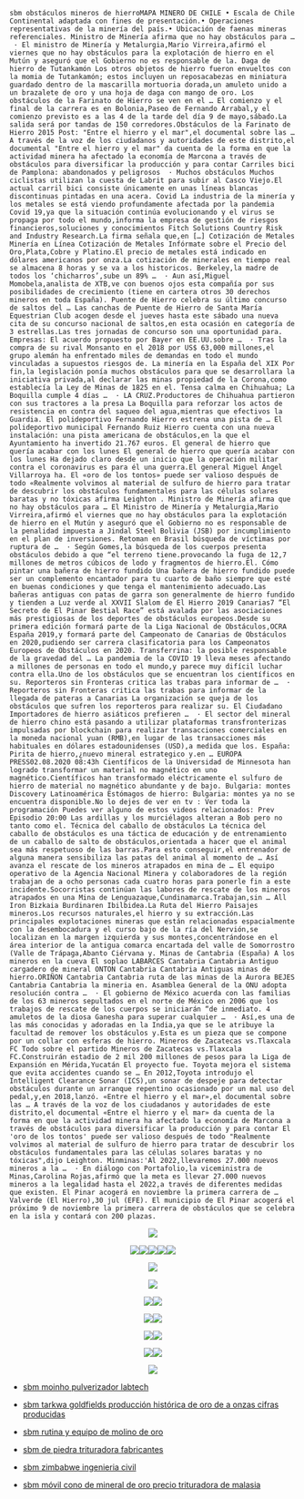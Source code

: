 
```
sbm obstáculos mineros de hierroMAPA MINERO DE CHILE • Escala de Chile Continental adaptada con fines de presentación.• Operaciones representativas de la minería del país.• Ubicación de faenas mineras referenciales. Ministro de Minería afirma que no hay obstáculos para …  · El ministro de Minería y Metalurgia,Mario Virreira,afirmó el viernes que no hay obstáculos para la explotación de hierro en el Mutún y aseguró que el Gobierno no es responsable de la. Daga de hierro de Tutankamón Los otros objetos de hierro fueron envueltos con la momia de Tutankamón; estos incluyen un reposacabezas en miniatura guardado dentro de la mascarilla mortuoria dorada,un amuleto unido a un brazalete de oro y una hoja de daga con mango de oro. Los obstáculos de la Farinato de Hierro se ven en el … El comienzo y el final de la carrera es en Bolonia,Paseo de Fernando Arrabal,y el comienzo previsto es a las 4 de la tarde del día 9 de mayo,sábado.La salida será por tandas de 150 corredores.Obstáculos de la Farinato de Hierro 2015 Post: "Entre el hierro y el mar",el documental sobre las … A través de la voz de los ciudadanos y autoridades de este distrito,el documental "Entre el hierro y el mar" da cuenta de la forma en que la actividad minera ha afectado la economía de Marcona a través de obstáculos para diversificar la producción y para contar Carriles bici de Pamplona: abandonados y peligrosos  · Muchos obstáculos Muchos ciclistas utilizan la cuesta de Labrit para subir al Casco Viejo.El actual carril bici consiste únicamente en unas líneas blancas discontinuas pintadas en una acera. Covid La industria de la minería y los metales se está viendo profundamente afectada por la pandemia Covid 19,ya que la situación continúa evolucionando y el virus se propaga por todo el mundo,informa la empresa de gestión de riesgos financieros,soluciones y conocimientos Fitch Solutions Country Risk and Industry Research.La firma señala que,en […] Cotización de Metales Minería en Línea Cotización de Metales Infórmate sobre el Precio del Oro,Plata,Cobre y Platino.El precio de metales está indicado en dólares americanos por onza.La cotización de minerales en tiempo real se almacena 8 horas y se va a los historicos. Berkeley,la madre de todos los ‘chicharros’,sube un 89% …  · Aun así,Miguel Momobela,analista de XTB,ve con buenos ojos esta compañía por sus posibilidades de crecimiento (tiene en cartera otros 30 derechos mineros en toda España). Puente de Hierro celebra su último concurso de saltos del … Las canchas de Puente de Hierro de Santa María Equestrian Club acogen desde el jueves hasta este sábado una nueva cita de su concurso nacional de saltos,en esta ocasión en categoría de 3 estrellas.Las tres jornadas de concurso son una oportunidad para. Empresas: El acuerdo propuesto por Bayer en EE.UU.sobre …  · Tras la compra de su rival Monsanto en el 2018 por US$ 63,000 millones,el grupo alemán ha enfrentado miles de demandas en todo el mundo vinculadas a supuestos riesgos de. La minería en la España del XIX Por fin,la legislación ponía muchos obstáculos para que se desarrollara la iniciativa privada,al declarar las minas propiedad de la Corona,como establecía la Ley de Minas de 1825 en el. Tensa calma en Chihuahua; La Boquilla cumple 4 días …  · LA CRUZ.Productores de Chihuahua partieron con sus tractores a la presa La Boquilla para reforzar los actos de resistencia en contra del saqueo del agua,mientras que efectivos la Guardia. El polideportivo Fernando Hierro estrena una pista de … El polideportivo municipal Fernando Ruiz Hierro cuenta con una nueva instalación: una pista americana de obstáculos,en la que el Ayuntamiento ha invertido 21.767 euros. El general de hierro que quería acabar con los lunes El general de hierro que quería acabar con los lunes Ha dejado claro desde un inicio que la operación militar contra el coronavirus es para él una guerra.El general Miguel Ángel Villarroya ha. El «oro de los tontos» puede ser valioso después de todo «Realmente volvimos al material de sulfuro de hierro para tratar de descubrir los obstáculos fundamentales para las células solares baratas y no tóxicas afirma Leighton . Ministro de Minería afirma que no hay obstáculos para … El Ministro de Minería y Metalurgia,Mario Virreira,afirmó el viernes que no hay obstáculos para la explotación de hierro en el Mutún y aseguró que el Gobierno no es responsable de la penalidad impuesta a Jindal Steel Bolivia (JSB) por incumplimiento en el plan de inversiones. Retoman en Brasil búsqueda de víctimas por ruptura de …  · Según Gomes,la búsqueda de los cuerpos presenta obstáculos debido a que “el terreno tiene.provocando la fuga de 12,7 millones de metros cúbicos de lodo y fragmentos de hierro.El. Cómo pintar una bañera de hierro fundido Una bañera de hierro fundido puede ser un complemento encantador para tu cuarto de baño siempre que esté en buenas condiciones y que tenga el mantenimiento adecuado.Las bañeras antiguas con patas de garra son generalmente de hierro fundido y tienden a Luz verde al XXVII Slalom de El Hierro 2019 Canarias7 “El Secreto de El Pinar Bestial Race” está avalada por las asociaciones más prestigiosas de los deportes de obstáculos europeos.Desde su primera edición formará parte de la Liga Nacional de Obstáculos,OCRA España 2019,y formará parte del Campeonato de Canarias de Obstáculos en 2020,pudiendo ser carrera clasificatoria para los Campeonatos Europeos de Obstáculos en 2020. Transferrina: la posible responsable de la gravedad del … La pandemia de la COVID 19 lleva meses afectando a millones de personas en todo el mundo,y parece muy difícil luchar contra ella.Uno de los obstáculos que se encuentran los científicos en su. Reporteros sin Fronteras critica las trabas para informar de …  · Reporteros sin Fronteras critica las trabas para informar de la llegada de pateras a Canarias La organización se queja de los obstáculos que sufren los reporteros para realizar su. El Ciudadano Importadores de hierro asiáticos prefieren …  · El sector del mineral de hierro chino está pasando a utilizar plataformas transfronterizas impulsadas por blockchain para realizar transacciones comerciales en la moneda nacional yuan (RMB),en lugar de las transacciones más habituales en dólares estadounidenses (USD),a medida que los. España: Pirita de hierro,¿nuevo mineral estrategico y.en … EUROPA PRESS02.08.2020 08:43h Científicos de la Universidad de Minnesota han logrado transformar un material no magnético en uno magnético.Científicos han transformado eléctricamente el sulfuro de hierro de material no magnético abundante y de bajo. Bulgaria: montes Discovery Latinoamérica Estómagos de hierro: Bulgaria: montes ya no se encuentra disponible.No lo dejes de ver en tv : Ver toda la programación Puedes ver alguno de estos videos relacionados: Prev Episodio 20:00 Las ardillas y los murciélagos alteran a Bob pero no tanto como el. Técnica del caballo de obstáculos La técnica del caballo de obstáculos es una táctica de educación y de entrenamiento de un caballo de salto de obstáculos,orientada a hacer que el animal sea más respetuoso de las barras.Para esto conseguir,el entrenador de alguna manera sensibiliza las patas del animal al momento de … Así avanza el rescate de los mineros atrapados en mina de … El equipo operativo de la Agencia Nacional Minera y colaboradores de la región trabajan de a ocho personas cada cuatro horas para ponerle fin a este incidente.Socorristas continúan las labores de rescate de los mineros atrapados en una Mina de Lenguazaque,Cundinamarca.Trabajan,sin … All Iron Bizkaia Burdinaren Ibilbidea.La Ruta del Hierro Paisajes mineros.Los recursos naturales,el hierro y su extracción.Las principales explotaciones mineras que están relacionadas espacialmente con la desembocadura y el curso bajo de la ría del Nervión,se localizan en la margen izquierda y sus montes,concentrándose en el área interior de la antigua comarca encartada del valle de Somorrostro (Valle de Trápaga,Abanto Ciérvana y. Minas de Cantabria (España) A los mineros en la cueva El soplao LABARCES Cantabria Cantabria Antiguo cargadero de mineral ONTON Cantabria Cantabria Antiguas minas de hierro.ORIÑON Cantabria Cantabria ruta de las minas de la Aurora BEJES Cantabria Cantabria la mineria en. Asamblea General de la ONU adopta resolución contra …  · El gobierno de México acuerda con las familias de los 63 mineros sepultados en el norte de México en 2006 que los trabajos de rescate de los cuerpos se iniciarán “de inmediato. 4 amuletos de la diosa Ganesha para superar cualquier …  · Así,es una de las más conocidas y adoradas en la India,ya que se le atribuye la facultad de remover los obstáculos y.Esta es un pieza que se compone por un collar con esferas de hierro. Mineros de Zacatecas vs.Tlaxcala FC Todo sobre el partido Mineros de Zacatecas vs.Tlaxcala FC.Construirán estadio de 2 mil 200 millones de pesos para la Liga de Expansión en Mérida,Yucatán El proyecto fue. Toyota mejora el sistema que evita accidentes cuando se … En 2012,Toyota introdujo el Intelligent Clearance Sonar (ICS),un sonar de despeje para detectar obstáculos durante un arranque repentino ocasionado por un mal uso del pedal,y,en 2018,lanzó. «Entre el hierro y el mar»,el documental sobre las … A través de la voz de los ciudadanos y autoridades de este distrito,el documental «Entre el hierro y el mar» da cuenta de la forma en que la actividad minera ha afectado la economía de Marcona a través de obstáculos para diversificar la producción y para contar El 'oro de los tontos' puede ser valioso después de todo "Realmente volvimos al material de sulfuro de hierro para tratar de descubrir los obstáculos fundamentales para las células solares baratas y no tóxicas",dijo Leighton. Minminas:'Al 2022,llevaremos 27.000 nuevos mineros a la …  · En diálogo con Portafolio,la viceministra de Minas,Carolina Rojas,afirmó que la meta es llevar 27.000 nuevos mineros a la legalidad hasta el 2022,a través de diferentes medidas que existen. El Pinar acogerá en noviembre la primera carrera de … Valverde (El Hierro),30 jul (EFE). El municipio de El Pinar acogerá el próximo 9 de noviembre la primera carrera de obstáculos que se celebra en la isla y contará con 200 plazas. 
```

<div align="center">

<a href="https://es-crusher.shibang-china.com/github&k=sbm+obst%C3%A1culos+mineros+de+hierro"><img src="https://static.shibang-china.com/es/crusher/logo.jpg"></a>

<a href="https://es-crusher.shibang-china.com/github&k=sbm+obst%C3%A1culos+mineros+de+hierro"><img src="https://static.shibang-china.com/es/crusher/index.jpg"></a><a href="https://es-crusher.shibang-china.com/material.htmlgithub&k=sbm+obst%C3%A1culos+mineros+de+hierro"><img src="https://static.shibang-china.com/es/crusher/material.jpg"></a><a href="https://es-crusher.shibang-china.com/application.htmlgithub&k=sbm+obst%C3%A1culos+mineros+de+hierro"><img src="https://static.shibang-china.com/es/crusher/application.jpg"></a><a href="https://es-crusher.shibang-china.com/aboutus.htmlgithub&k=sbm+obst%C3%A1culos+mineros+de+hierro"><img src="https://static.shibang-china.com/es/crusher/aboutus.jpg"></a><a href="https://es-crusher.shibang-china.com/contact.htmlgithub&k=sbm+obst%C3%A1culos+mineros+de+hierro"><img src="https://static.shibang-china.com/es/crusher/contact.jpg"></a>

<a href="https://es-crusher.shibang-china.com/github&k=sbm+obst%C3%A1culos+mineros+de+hierro"><img src="https://static.shibang-china.com/es/crusher/banner.jpg"></a>

<a href="https://swt.shibang-china.com/github&k=sbm+obst%C3%A1culos+mineros+de+hierro"><img src="https://static.shibang-china.com/es/crusher/text.jpg"></a>

<a href="https://swt.shibang-china.com/github&k=sbm+obst%C3%A1culos+mineros+de+hierro"><img src="https://static.shibang-china.com/es/crusher/chat.jpg"></a><a href="https://es-crusher.shibang-china.com/contact.htmlgithub&k=sbm+obst%C3%A1culos+mineros+de+hierro"><img src="https://static.shibang-china.com/es/crusher/message.jpg"></a>

<a href="https://es-crusher.shibang-china.com/products/pe.htmlgithub&k=sbm+obst%C3%A1culos+mineros+de+hierro"><img src="https://static.shibang-china.com/es/crusher/pe.jpg"></a><a href="https://es-crusher.shibang-china.com/products/pf.htmlgithub&k=sbm+obst%C3%A1culos+mineros+de+hierro"><img src="https://static.shibang-china.com/es/crusher/pf.jpg"></a>

<a href="https://es-crusher.shibang-china.com/products/hpt.htmlgithub&k=sbm+obst%C3%A1culos+mineros+de+hierro"><img src="https://static.shibang-china.com/es/crusher/hpt.jpg"></a><a href="https://es-crusher.shibang-china.com/products/vsi.htmlgithub&k=sbm+obst%C3%A1culos+mineros+de+hierro"><img src="https://static.shibang-china.com/es/crusher/vsi.jpg"></a>

<a href="https://es-crusher.shibang-china.com/products/klv.htmlgithub&k=sbm+obst%C3%A1culos+mineros+de+hierro"><img src="https://static.shibang-china.com/es/crusher/klv.jpg"></a><a href="https://es-crusher.shibang-china.com/products/portable.htmlgithub&k=sbm+obst%C3%A1culos+mineros+de+hierro"><img src="https://static.shibang-china.com/es/crusher/portable.jpg"></a>

<a href="https://swt.shibang-china.com/github&k=sbm+obst%C3%A1culos+mineros+de+hierro"><img src="https://static.shibang-china.com/es/crusher/case.jpg"></a>

</div>


* [sbm moinho pulverizador labtech](sbm%20moinho%20pulverizador%20labtech.md)

* [sbm tarkwa goldfields producción histórica de oro de a onzas cifras producidas](sbm%20tarkwa%20goldfields%20producci%C3%B3n%20hist%C3%B3rica%20de%20oro%20de%20a%20onzas%20cifras%20producidas.md)

* [sbm rutina y equipo de molino de oro](sbm%20rutina%20y%20equipo%20de%20molino%20de%20oro.md)

* [sbm de piedra trituradora fabricantes](sbm%20de%20piedra%20trituradora%20fabricantes.md)

* [sbm zimbabwe ingenieria civil](sbm%20zimbabwe%20ingenieria%20civil.md)

* [sbm móvil cono de mineral de oro precio trituradora de malasia](sbm%20m%C3%B3vil%20cono%20de%20mineral%20de%20oro%20precio%20trituradora%20de%20malasia.md)